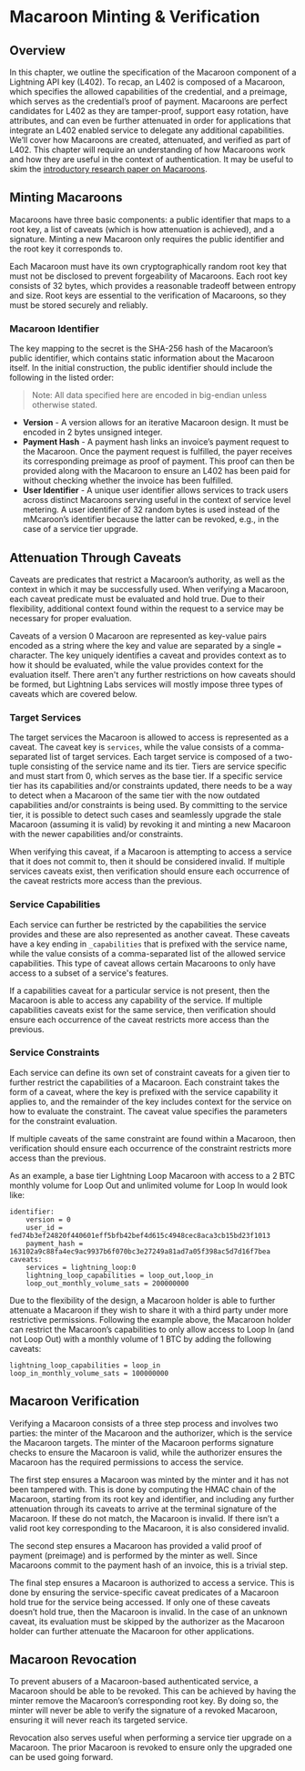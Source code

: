 # Macaroon Minting & Verification

## Overview

In this chapter, we outline the specification of the Macaroon component of a Lightning API key \(L402\). To recap, an L402 is composed of a Macaroon, which specifies the allowed capabilities of the credential, and a preimage, which serves as the credential’s proof of payment. Macaroons are perfect candidates for L402 as they are tamper-proof, support easy rotation, have attributes, and can even be further attenuated in order for applications that integrate an L402 enabled service to delegate any additional capabilities. We’ll cover how Macaroons are created, attenuated, and verified as part of L402. This chapter will require an understanding of how Macaroons work and how they are useful in the context of authentication. It may be useful to skim the [introductory research paper on Macaroons](https://research.google/pubs/pub41892/).

## Minting Macaroons

Macaroons have three basic components: a public identifier that maps to a root key, a list of caveats \(which is how attenuation is achieved\), and a signature. Minting a new Macaroon only requires the public identifier and the root key it corresponds to.

Each Macaroon must have its own cryptographically random root key that must not be disclosed to prevent forgeability of Macaroons. Each root key consists of 32 bytes, which provides a reasonable tradeoff between entropy and size. Root keys are essential to the verification of Macaroons, so they must be stored securely and reliably.

### Macaroon Identifier

The key mapping to the secret is the SHA-256 hash of the Macaroon’s public identifier, which contains static information about the Macaroon itself. In the initial construction, the public identifier should include the following in the listed order:

> Note: All data specified here are encoded in big-endian unless otherwise stated.

* **Version** - A version allows for an iterative Macaroon design. It must be encoded in 2 bytes unsigned integer.
* **Payment Hash** - A payment hash links an invoice’s payment request to the Macaroon. Once the payment request is fulfilled, the payer receives its corresponding preimage as proof of payment. This proof can then be provided along with the Macaroon to ensure an L402 has been paid for without checking whether the invoice has been fulfilled.
* **User Identifier** - A unique user identifier allows services to track users across distinct Macaroons serving useful in the context of service level metering. A user identifier of 32 random bytes is used instead of the mMcaroon’s identifier because the latter can be revoked, e.g., in the case of a service tier upgrade.

## Attenuation Through Caveats

Caveats are predicates that restrict a Macaroon’s authority, as well as the context in which it may be successfully used. When verifying a Macaroon, each caveat predicate must be evaluated and hold true. Due to their flexibility, additional context found within the request to a service may be necessary for proper evaluation.

Caveats of a version 0 Macaroon are represented as key-value pairs encoded as a string where the key and value are separated by a single `=` character. The key uniquely identifies a caveat and provides context as to how it should be evaluated, while the value provides context for the evaluation itself. There aren't any further restrictions on how caveats should be formed, but Lightning Labs services will mostly impose three types of caveats which are covered below.

### Target Services

The target services the Macaroon is allowed to access is represented as a caveat. The caveat key is `services`, while the value consists of a comma-separated list of target services. Each target service is composed of a two-tuple consisting of the service name and its tier. Tiers are service specific and must start from 0, which serves as the base tier. If a specific service tier has its capabilities and/or constraints updated, there needs to be a way to detect when a Macaroon of the same tier with the now outdated capabilities and/or constraints is being used. By committing to the service tier, it is possible to detect such cases and seamlessly upgrade the stale Macaroon \(assuming it is valid\) by revoking it and minting a new Macaroon with the newer capabilities and/or constraints.

When verifying this caveat, if a Macaroon is attempting to access a service that it does not commit to, then it should be considered invalid. If multiple services caveats exist, then verification should ensure each occurrence of the caveat restricts more access than the previous.

### Service Capabilities

Each service can further be restricted by the capabilities the service provides and these are also represented as another caveat. These caveats have a key ending in `_capabilities` that is prefixed with the service name, while the value consists of a comma-separated list of the allowed service capabilities. This type of caveat allows certain Macaroons to only have access to a subset of a service's features.

If a capabilities caveat for a particular service is not present, then the Macaroon is able to access any capability of the service. If multiple capabilities caveats exist for the same service, then verification should ensure each occurrence of the caveat restricts more access than the previous.

### Service Constraints

Each service can define its own set of constraint caveats for a given tier to further restrict the capabilities of a Macaroon. Each constraint takes the form of a caveat, where the key is prefixed with the service capability it applies to, and the remainder of the key includes context for the service on how to evaluate the constraint. The caveat value specifies the parameters for the constraint evaluation.

If multiple caveats of the same constraint are found within a Macaroon, then verification should ensure each occurrence of the constraint restricts more access than the previous.

As an example, a base tier Lightning Loop Macaroon with access to a 2 BTC monthly volume for Loop Out and unlimited volume for Loop In would look like:

```text
identifier:
    version = 0
    user_id = fed74b3ef24820f440601eff5bfb42bef4d615c4948cec8aca3cb15bd23f1013
    payment_hash = 163102a9c88fa4ec9ac9937b6f070bc3e27249a81ad7a05f398ac5d7d16f7bea
caveats:
    services = lightning_loop:0
    lightning_loop_capabilities = loop_out,loop_in
    loop_out_monthly_volume_sats = 200000000
```

Due to the flexibility of the design, a Macaroon holder is able to further attenuate a Macaroon if they wish to share it with a third party under more restrictive permissions. Following the example above, the Macaroon holder can restrict the Macaroon’s capabilities to only allow access to Loop In \(and not Loop Out\) with a monthly volume of 1 BTC by adding the following caveats:

```text
lightning_loop_capabilities = loop_in
loop_in_monthly_volume_sats = 100000000
```

## Macaroon Verification

Verifying a Macaroon consists of a three step process and involves two parties: the minter of the Macaroon and the authorizer, which is the service the Macaroon targets. The minter of the Macaroon performs signature checks to ensure the Macaroon is valid, while the authorizer ensures the Macaroon has the required permissions to access the service.

The first step ensures a Macaroon was minted by the minter and it has not been tampered with. This is done by computing the HMAC chain of the Macaroon, starting from its root key and identifier, and including any further attenuation through its caveats to arrive at the terminal signature of the Macaroon. If these do not match, the Macaroon is invalid. If there isn’t a valid root key corresponding to the Macaroon, it is also considered invalid.

The second step ensures a Macaroon has provided a valid proof of payment \(preimage\) and is performed by the minter as well. Since Macaroons commit to the payment hash of an invoice, this is a trivial step.

The final step ensures a Macaroon is authorized to access a service. This is done by ensuring the service-specific caveat predicates of a Macaroon hold true for the service being accessed. If only one of these caveats doesn’t hold true, then the Macaroon is invalid. In the case of an unknown caveat, its evaluation must be skipped by the authorizer as the Macaroon holder can further attenuate the Macaroon for other applications.

## Macaroon Revocation

To prevent abusers of a Macaroon-based authenticated service, a Macaroon should be able to be revoked. This can be achieved by having the minter remove the Macaroon’s corresponding root key. By doing so, the minter will never be able to verify the signature of a revoked Macaroon, ensuring it will never reach its targeted service.

Revocation also serves useful when performing a service tier upgrade on a Macaroon. The prior Macaroon is revoked to ensure only the upgraded one can be used going forward.

